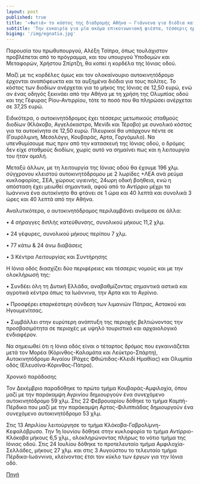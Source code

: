 ```yaml
---
layout: post
published: true
title: '«Φωτιά» το κόστος της διαδρομής Αθήνα – Γιάννενα για διόδια και γέφυρα'
subtitle: 'Την ευκαιρία για μία ακόμα επικοινωνιακή φιέστα, τέσσερις ημέρες πριν από τη ΔΕΘ, έχει σήμερα το κυβερνητικό επιτελείο με τα εγκαίνια του αυτοκινητόδρομου Αντίρριου-Ιωάννινα, που βρίσκεται εδώ και ένα μήνα σε πλήρη λειτουργία'
bigimg: '/img/egnatia.jpg'	
---
```


Παρουσία του πρωθυπουργού, Αλέξη Τσίπρα, όπως τουλάχιστον προβλέπεται από το πρόγραμμα, και του υπουργού Υποδομών και Μεταφορών, Χρήστου Σπίρτζη, θα κοπεί η κορδέλα της Ιόνιας οδού.

Μαζί με τις κορδέλες όμως και τον ολοκαίνουριο αυτοκινητόδρομο έρχονται αναπόφευκτα και τα αυξημένα διόδια για τους πολίτες. Το κόστος των διοδίων ανέρχεται για το μήκος της Ιόνιας σε 12,50 ευρώ, ενώ αν ένας οδηγός ξεκινάει από την Αθήνα με τη χρήση της Ολυμπίας οδού και της Γέφυρας Ρίου-Αντιρρίου, τότε το ποσό που θα πληρώσει ανέρχεται σε 37,25 ευρώ.

Ειδικότερα, ο αυτοκινητόδρομος έχει τέσσερις μετωπικούς σταθμούς διοδίων (Κλάκοβο, Αγγελόκαστρο, Μενίδι και Τέροβο) με συνολικό κόστος για τα αυτοκίνητα σε 12,50 ευρώ. Πλευρικοί θα υπάρχουν πέντε σε (Γαυρόλιμνη, Μεσολόγγι, Κουβαράς, Αρτα, Γοργόμυλο). Να υπενθυμίσουμε πως πριν από την κατασκευή της Ιόνιας οδού, ο δρόμος δεν είχε σταθμούς διοδίων, χωρίς αυτό να σημαίνει πως και η λειτουργία του ήταν ομαλή.

Μεταξύ άλλων, με τη λειτουργία της Ιόνιας οδού θα έχουμε 196 χλμ. σύγχρονου κλειστού αυτοκινητόδρομου με 2 λωρίδες +ΛΕΑ ανά ρεύμα κυκλοφορίας, ΣΕΑ, χώρους υγιεινής, 24ωρη οδική βοήθεια, ενώ η απόσταση έχει μειωθεί σημαντικά, αφού από το Αντίρριο μέχρι τα Ιωάννινα ένα αυτοκίνητο θα φτάνει σε 1 ώρα και 40 λεπτά και συνολικά 3 ώρες και 40 λεπτά από την Αθήνα.

Αναλυτικότερα, ο αυτοκινητόδρομος περιλαμβάνει ανάμεσα σε άλλα:

• 4 σήραγγες διπλής κατεύθυνσης, συνολικού μήκους 11,2 χλμ.

• 24 γέφυρες, συνολικού μήκους περίπου 7 χλμ.

• 77 κάτω & 24 άνω διαβάσεις

• 3 Κέντρα Λειτουργίας και Συντήρησης

Η Ιόνια οδός διασχίζει δύο περιφέρειες και τέσσερις νομούς και με την ολοκλήρωσή της:

• Συνδέει όλη τη Δυτική Ελλάδα, αναβαθμίζοντας σημαντικά αστικά και αγροτικά κέντρα όπως τα Ιωάννινα, την Αρτα και το Αγρίνιο.

• Προσφέρει επαρκέστερη σύνδεση των λιμανιών Πάτρας, Αστακού και Ηγουμενίτσας.

• Συμβάλλει στην ευρύτερη ανάπτυξη της περιοχής βελτιώνοντας την προσβασιμότητα σε περιοχές με υψηλό τουριστικό και αρχαιολογικό ενδιαφέρον.

Να σημειωθεί ότι η Ιόνια οδός είναι ο τέταρτος δρόμος που εγκαινιάζεται μετά τον Μορέα (Κόρινθος-Καλαμάτα και Λεύκτρο-Σπάρτη), Αυτοκινητόδρομο Αιγαίου (Ράχες Φθιώτιδας-Κλειδί Ημαθίας) και Ολυμπία οδός (Ελευσίνα-Κόρινθος-Πάτρα).

Χρονικό παράδοσης

Τον Δεκέμβριο παραδόθηκε το πρώτο τμήμα Κουβαράς-Αμφιλοχία, όπου μαζί με την παράκαμψη Αγρινίου δημιουργούν ένα συνεχόμενο αυτοκινητόδρομο 59 χλμ. Στις 22 Φεβρουαρίου δόθηκε το τμήμα Καμπή-Πέρδικα που μαζί με την παράκαμψη Αρτας-Φιλιππιάδας δημιουργούν ένα συνεχόμενο αυτοκινητόδρομο 53 χλμ.

Στις 13 Απριλίου λειτούργησε το τμήμα Κλόκοβα-Γαβρολίμνη-Κεφαλόβρυσο. Την 1η Ιουνίου δόθηκε στην κυκλοφορία το τμήμα Αντίρριο-Κλόκοβα μήκους 6,5 χλμ., ολοκληρώνοντας πλήρως το νότιο τμήμα της Ιόνιας οδού. Στις 24 Ιουλίου δόθηκε το προτελευταίο τμήμα Αμφιλοχία-Σελλάδες, μήκους 27 χλμ. και στις 3 Αυγούστου το τελευταίο τμήμα Πέρδικα-Ιωάννινα, κλείνοντας έτσι τον κύκλο των έργων για την Ιόνια οδό.


[Πηγή](http://www.enikonomia.gr/timeliness/164941,fotia-to-kostos-tis-diadromis-athina-giannena-gia-diodia-kai-gefy.html)
